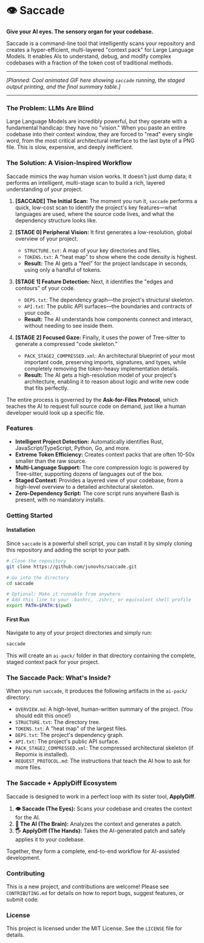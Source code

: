 # 👁️ Saccade

**Give your AI eyes. The sensory organ for your codebase.**

Saccade is a command-line tool that intelligently scans your repository and creates a hyper-efficient, multi-layered "context pack" for Large Language Models. It enables AIs to understand, debug, and modify complex codebases with a fraction of the token cost of traditional methods.

---

*[Planned: Cool animated GIF here showing `saccade` running, the staged output printing, and the final summary table.]*

---

### The Problem: LLMs Are Blind

Large Language Models are incredibly powerful, but they operate with a fundamental handicap: they have no "vision." When you paste an entire codebase into their context window, they are forced to "read" every single word, from the most critical architectural interface to the last byte of a PNG file. This is slow, expensive, and deeply inefficient.

### The Solution: A Vision-Inspired Workflow

Saccade mimics the way human vision works. It doesn't just dump data; it performs an intelligent, multi-stage scan to build a rich, layered understanding of your project.

1.  **[SACCADE] The Initial Scan:** The moment you run it, `saccade` performs a quick, low-cost scan to identify the project's key features—what languages are used, where the source code lives, and what the dependency structure looks like.

2.  **[STAGE 0] Peripheral Vision:** It first generates a low-resolution, global overview of your project.
    *   `STRUCTURE.txt`: A map of your key directories and files.
    *   `TOKENS.txt`: A "heat map" to show where the code density is highest.
    *   **Result:** The AI gets a "feel" for the project landscape in seconds, using only a handful of tokens.

3.  **[STAGE 1] Feature Detection:** Next, it identifies the "edges and contours" of your code.
    *   `DEPS.txt`: The dependency graph—the project's structural skeleton.
    *   `API.txt`: The public API surfaces—the boundaries and contracts of your code.
    *   **Result:** The AI understands how components connect and interact, without needing to see inside them.

4.  **[STAGE 2] Focused Gaze:** Finally, it uses the power of Tree-sitter to generate a compressed "code skeleton."
    *   `PACK_STAGE2_COMPRESSED.xml`: An architectural blueprint of your most important code, preserving imports, signatures, and types, while completely removing the token-heavy implementation details.
    *   **Result:** The AI gets a high-resolution model of your project's architecture, enabling it to reason about logic and write new code that fits perfectly.

The entire process is governed by the **Ask-for-Files Protocol**, which teaches the AI to request full source code on demand, just like a human developer would look up a specific file.

### Features

-   **Intelligent Project Detection:** Automatically identifies Rust, JavaScript/TypeScript, Python, Go, and more.
-   **Extreme Token Efficiency:** Creates context packs that are often 10-50x smaller than the raw source.
-   **Multi-Language Support:** The core compression logic is powered by Tree-sitter, supporting dozens of languages out of the box.
-   **Staged Context:** Provides a layered view of your codebase, from a high-level overview to a detailed architectural skeleton.
-   **Zero-Dependency Script:** The core script runs anywhere Bash is present, with no mandatory installs.

### Getting Started

#### Installation

Since `saccade` is a powerful shell script, you can install it by simply cloning this repository and adding the script to your path.

```sh
# Clone the repository
git clone https://github.com/junovhs/saccade.git

# Go into the directory
cd saccade

# Optional: Make it runnable from anywhere
# Add this line to your .bashrc, .zshrc, or equivalent shell profile
export PATH=$PATH:$(pwd)
```

#### First Run

Navigate to any of your project directories and simply run:

```sh
saccade
```

This will create an `ai-pack/` folder in that directory containing the complete, staged context pack for your project.

### The Saccade Pack: What's Inside?

When you run `saccade`, it produces the following artifacts in the `ai-pack/` directory:

-   `OVERVIEW.md`: A high-level, human-written summary of the project. (You should edit this once!)
-   `STRUCTURE.txt`: The directory tree.
-   `TOKENS.txt`: A "heat map" of the largest files.
-   `DEPS.txt`: The project's dependency graph.
-   `API.txt`: The project's public API surface.
-   `PACK_STAGE2_COMPRESSED.xml`: The compressed architectural skeleton (if Repomix is installed).
-   `REQUEST_PROTOCOL.md`: The instructions that teach the AI how to ask for more files.

### The Saccade + ApplyDiff Ecosystem

Saccade is designed to work in a perfect loop with its sister tool, **ApplyDiff**.

1.  **👁️ Saccade (The Eyes):** Scans your codebase and creates the context for the AI.
2.  **🧠 The AI (The Brain):** Analyzes the context and generates a patch.
3.  **🖐️ ApplyDiff (The Hands):** Takes the AI-generated patch and safely applies it to your codebase.

Together, they form a complete, end-to-end workflow for AI-assisted development.

### Contributing

This is a new project, and contributions are welcome! Please see `CONTRIBUTING.md` for details on how to report bugs, suggest features, or submit code.

### License

This project is licensed under the MIT License. See the `LICENSE` file for details.
